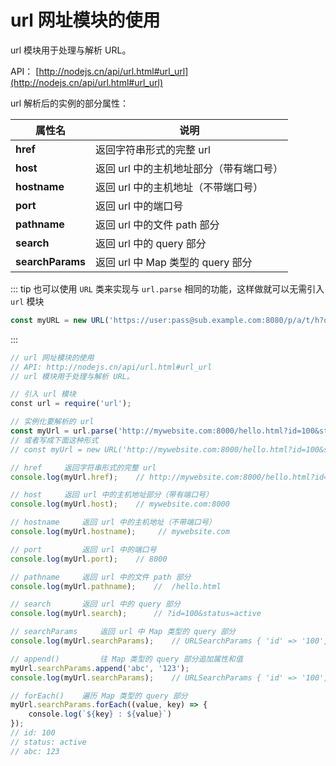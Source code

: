 <!--
 * @Descripttion: 
 * @version: 
 * @Author: qiuxchao
 * @Date: 2022-07-15 10:14:13
 * @LastEditors: qiuxchao
 * @LastEditTime: 2022-07-15 10:31:24
-->
# url 网址模块的使用

url 模块用于处理与解析 URL。

API： [http://nodejs.cn/api/url.html#url_url](http://nodejs.cn/api/url.html#url_url)

url 解析后的实例的部分属性：

| 属性名 | 说明 |
| ----- | --- |
| **href** | 返回字符串形式的完整 url |
| **host** | 返回 url 中的主机地址部分（带有端口号） |
| **hostname** | 返回 url 中的主机地址（不带端口号） |
| **port** | 返回 url 中的端口号 |
| **pathname** | 返回 url 中的文件 path 部分 |
| **search** | 返回 url 中的 query 部分 |
| **searchParams** | 返回 url 中 Map 类型的 query 部分 |

::: tip
也可以使用 `URL` 类来实现与 `url.parse` 相同的功能，这样做就可以无需引入 `url` 模块

```js
const myURL = new URL('https://user:pass@sub.example.com:8080/p/a/t/h?query=string#hash');
```

:::

```js
// url 网址模块的使用
// API: http://nodejs.cn/api/url.html#url_url
// url 模块用于处理与解析 URL。

// 引入 url 模块
const url = require('url');

// 实例化要解析的 url
const myUrl = url.parse('http://mywebsite.com:8000/hello.html?id=100&status=active');
// 或者写成下面这种形式
// const myUrl = new URL('http://mywebsite.com:8000/hello.html?id=100&status=active');

// href     返回字符串形式的完整 url
console.log(myUrl.href);    // http://mywebsite.com:8000/hello.html?id=100&status=active

// host     返回 url 中的主机地址部分（带有端口号）
console.log(myUrl.host);    // mywebsite.com:8000

// hostname     返回 url 中的主机地址（不带端口号）
console.log(myUrl.hostname);     // mywebsite.com

// port         返回 url 中的端口号
console.log(myUrl.port);    // 8000

// pathname     返回 url 中的文件 path 部分
console.log(myUrl.pathname);    //  /hello.html

// search       返回 url 中的 query 部分
console.log(myUrl.search);      // ?id=100&status=active

// searchParams     返回 url 中 Map 类型的 query 部分
console.log(myUrl.searchParams);    // URLSearchParams { 'id' => '100', 'status' => 'active' }

// append()         往 Map 类型的 query 部分追加属性和值
myUrl.searchParams.append('abc', '123');
console.log(myUrl.searchParams);    // URLSearchParams { 'id' => '100', 'status' => 'active', 'abc' => '123' }

// forEach()    遍历 Map 类型的 query 部分
myUrl.searchParams.forEach((value, key) => {
    console.log(`${key} : ${value}`)
});
// id: 100
// status: active
// abc: 123
```
